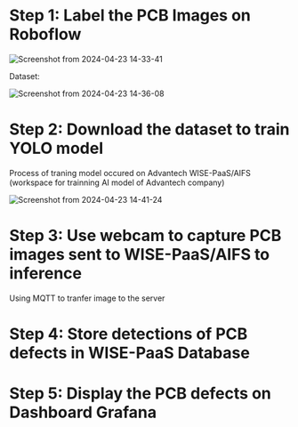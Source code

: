# Step 1: Label the PCB Images on Roboflow

![Screenshot from 2024-04-23 14-33-41](https://github.com/Duc0509Ngo/PCB-defects-detection/assets/97351010/695850c6-76bc-4a5c-a81d-703d89826aeb)

Dataset:

![Screenshot from 2024-04-23 14-36-08](https://github.com/Duc0509Ngo/PCB-defects-detection/assets/97351010/f2a6acb9-adc0-4993-9278-f3b330add90a)

# Step 2: Download the dataset to train YOLO model
Process of traning model occured on Advantech WISE-PaaS/AIFS (workspace for trainning AI model of Advantech company)

 ![Screenshot from 2024-04-23 14-41-24](https://github.com/Duc0509Ngo/PCB-defects-detection/assets/97351010/4389b26e-49a1-49e1-ae6e-38eb754db4cf)
 
# Step 3: Use webcam to capture PCB images sent to WISE-PaaS/AIFS to inference

Using MQTT to tranfer image to the server

# Step 4: Store detections of PCB defects in WISE-PaaS Database

# Step 5: Display the PCB defects on Dashboard Grafana

